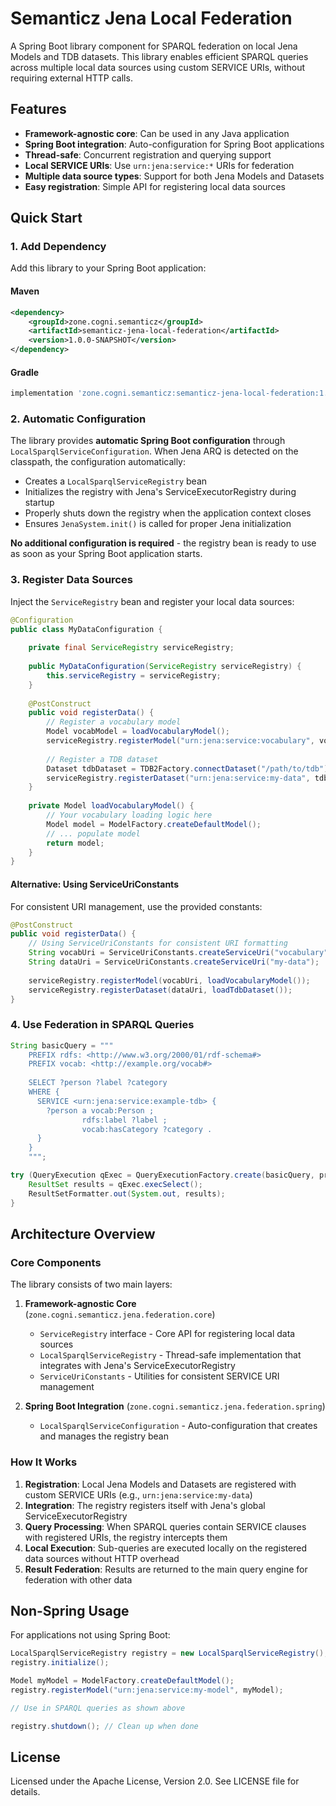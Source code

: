 # Semanticz Jena Local Federation

A Spring Boot library component for SPARQL federation on local Jena Models and TDB datasets. This library enables efficient SPARQL queries across multiple local data sources using custom SERVICE URIs, without requiring external HTTP calls.

## Features

- **Framework-agnostic core**: Can be used in any Java application
- **Spring Boot integration**: Auto-configuration for Spring Boot applications
- **Thread-safe**: Concurrent registration and querying support
- **Local SERVICE URIs**: Use `urn:jena:service:*` URIs for federation
- **Multiple data source types**: Support for both Jena Models and Datasets
- **Easy registration**: Simple API for registering local data sources

## Quick Start

### 1. Add Dependency

Add this library to your Spring Boot application:

#### Maven
```xml
<dependency>
    <groupId>zone.cogni.semanticz</groupId>
    <artifactId>semanticz-jena-local-federation</artifactId>
    <version>1.0.0-SNAPSHOT</version>
</dependency>
```

#### Gradle
```gradle
implementation 'zone.cogni.semanticz:semanticz-jena-local-federation:1.0.0-SNAPSHOT'
```

### 2. Automatic Configuration

The library provides **automatic Spring Boot configuration** through `LocalSparqlServiceConfiguration`. When Jena ARQ is detected on the classpath, the configuration automatically:

- Creates a `LocalSparqlServiceRegistry` bean
- Initializes the registry with Jena's ServiceExecutorRegistry during startup
- Properly shuts down the registry when the application context closes
- Ensures `JenaSystem.init()` is called for proper Jena initialization

**No additional configuration is required** - the registry bean is ready to use as soon as your Spring Boot application starts.

### 3. Register Data Sources

Inject the `ServiceRegistry` bean and register your local data sources:

```java
@Configuration
public class MyDataConfiguration {
    
    private final ServiceRegistry serviceRegistry;
    
    public MyDataConfiguration(ServiceRegistry serviceRegistry) {
        this.serviceRegistry = serviceRegistry;
    }
    
    @PostConstruct
    public void registerData() {
        // Register a vocabulary model
        Model vocabModel = loadVocabularyModel();
        serviceRegistry.registerModel("urn:jena:service:vocabulary", vocabModel);
        
        // Register a TDB dataset
        Dataset tdbDataset = TDB2Factory.connectDataset("/path/to/tdb");
        serviceRegistry.registerDataset("urn:jena:service:my-data", tdbDataset);
    }
    
    private Model loadVocabularyModel() {
        // Your vocabulary loading logic here
        Model model = ModelFactory.createDefaultModel();
        // ... populate model
        return model;
    }
}
```

#### Alternative: Using ServiceUriConstants

For consistent URI management, use the provided constants:

```java
@PostConstruct
public void registerData() {
    // Using ServiceUriConstants for consistent URI formatting
    String vocabUri = ServiceUriConstants.createServiceUri("vocabulary");
    String dataUri = ServiceUriConstants.createServiceUri("my-data");
    
    serviceRegistry.registerModel(vocabUri, loadVocabularyModel());
    serviceRegistry.registerDataset(dataUri, loadTdbDataset());
}
```

### 4. Use Federation in SPARQL Queries

```java
String basicQuery = """
    PREFIX rdfs: <http://www.w3.org/2000/01/rdf-schema#>
    PREFIX vocab: <http://example.org/vocab#>
    
    SELECT ?person ?label ?category
    WHERE {
      SERVICE <urn:jena:service:example-tdb> {
        ?person a vocab:Person ;
                rdfs:label ?label ;
                vocab:hasCategory ?category .
      }
    }
    """;

try (QueryExecution qExec = QueryExecutionFactory.create(basicQuery, primaryModel)) {
    ResultSet results = qExec.execSelect();
    ResultSetFormatter.out(System.out, results);
}
```

## Architecture Overview

### Core Components

The library consists of two main layers:

1. **Framework-agnostic Core** (`zone.cogni.semanticz.jena.federation.core`)
   - `ServiceRegistry` interface - Core API for registering local data sources
   - `LocalSparqlServiceRegistry` - Thread-safe implementation that integrates with Jena's ServiceExecutorRegistry
   - `ServiceUriConstants` - Utilities for consistent SERVICE URI management

2. **Spring Boot Integration** (`zone.cogni.semanticz.jena.federation.spring`)
   - `LocalSparqlServiceConfiguration` - Auto-configuration that creates and manages the registry bean

### How It Works

1. **Registration**: Local Jena Models and Datasets are registered with custom SERVICE URIs (e.g., `urn:jena:service:my-data`)
2. **Integration**: The registry registers itself with Jena's global ServiceExecutorRegistry
3. **Query Processing**: When SPARQL queries contain SERVICE clauses with registered URIs, the registry intercepts them
4. **Local Execution**: Sub-queries are executed locally on the registered data sources without HTTP overhead
5. **Result Federation**: Results are returned to the main query engine for federation with other data

## Non-Spring Usage

For applications not using Spring Boot:

```java
LocalSparqlServiceRegistry registry = new LocalSparqlServiceRegistry();
registry.initialize();

Model myModel = ModelFactory.createDefaultModel();
registry.registerModel("urn:jena:service:my-model", myModel);

// Use in SPARQL queries as shown above

registry.shutdown(); // Clean up when done
```

## License

Licensed under the Apache License, Version 2.0. See LICENSE file for details.